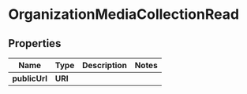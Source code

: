 

# OrganizationMediaCollectionRead



## Properties

| Name | Type | Description | Notes |
|------------ | ------------- | ------------- | -------------|
|**publicUrl** | **URI** |  |  |



